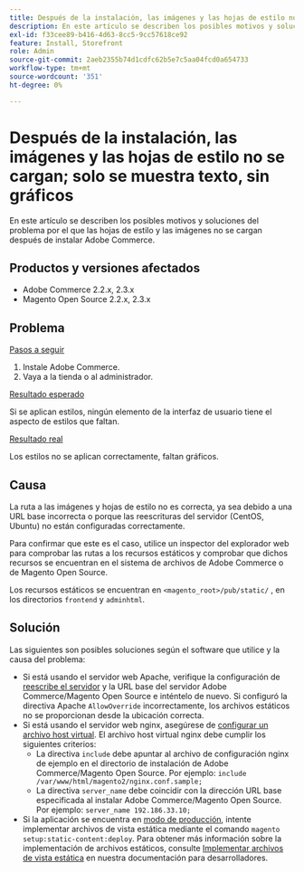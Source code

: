 ```yaml
---
title: Después de la instalación, las imágenes y las hojas de estilo no se cargan; solo se muestra texto, sin gráficos
description: En este artículo se describen los posibles motivos y soluciones del problema por el que las hojas de estilo y las imágenes no se cargan después de instalar Adobe Commerce.
exl-id: f33cee89-b416-4d63-8cc5-9cc57618ce92
feature: Install, Storefront
role: Admin
source-git-commit: 2aeb2355b74d1cdfc62b5e7c5aa04fcd0a654733
workflow-type: tm+mt
source-wordcount: '351'
ht-degree: 0%

---
```


# Después de la instalación, las imágenes y las hojas de estilo no se cargan; solo se muestra texto, sin gráficos

En este artículo se describen los posibles motivos y soluciones del problema por el que las hojas de estilo y las imágenes no se cargan después de instalar Adobe Commerce.

## Productos y versiones afectados

* Adobe Commerce 2.2.x, 2.3.x
* Magento Open Source 2.2.x, 2.3.x

## Problema

<u>Pasos a seguir</u>

1. Instale Adobe Commerce.
1. Vaya a la tienda o al administrador.

<u>Resultado esperado</u>

Si se aplican estilos, ningún elemento de la interfaz de usuario tiene el aspecto de estilos que faltan.

<u>Resultado real</u>

Los estilos no se aplican correctamente, faltan gráficos.

## Causa

La ruta a las imágenes y hojas de estilo no es correcta, ya sea debido a una URL base incorrecta o porque las reescrituras del servidor (CentOS, Ubuntu) no están configuradas correctamente.

Para confirmar que este es el caso, utilice un inspector del explorador web para comprobar las rutas a los recursos estáticos y comprobar que dichos recursos se encuentran en el sistema de archivos de Adobe Commerce o de Magento Open Source.

Los recursos estáticos se encuentran en `<magento_root>/pub/static/` , en los directorios `frontend` y `adminhtml`.

## Solución

Las siguientes son posibles soluciones según el software que utilice y la causa del problema:

* Si está usando el servidor web Apache, verifique la configuración de [reescribe el servidor](https://experienceleague.adobe.com/en/docs/commerce-operations/installation-guide/prerequisites/web-server/apache#apache-rewrites-and-htaccess) y la URL base del servidor Adobe Commerce/Magento Open Source e inténtelo de nuevo. Si configuró la directiva Apache `AllowOverride` incorrectamente, los archivos estáticos no se proporcionan desde la ubicación correcta.
* Si está usando el servidor web nginx, asegúrese de [configurar un archivo host virtual](https://experienceleague.adobe.com/en/docs/commerce-operations/installation-guide/prerequisites/web-server/nginx). El archivo host virtual nginx debe cumplir los siguientes criterios:
   * La directiva `include` debe apuntar al archivo de configuración nginx de ejemplo en el directorio de instalación de Adobe Commerce/Magento Open Source. Por ejemplo:    `include /var/www/html/magento2/nginx.conf.sample;`
   * La directiva `server_name` debe coincidir con la dirección URL base especificada al instalar Adobe Commerce/Magento Open Source. Por ejemplo: `server_name 192.186.33.10;`
* Si la aplicación se encuentra en [modo de producción](https://experienceleague.adobe.com/en/docs/commerce-operations/configuration-guide/setup/application-modes#production-mode), intente implementar archivos de vista estática mediante el comando `magento setup:static-content:deploy`. Para obtener más información sobre la implementación de archivos estáticos, consulte [Implementar archivos de vista estática](https://experienceleague.adobe.com/en/docs/commerce-operations/installation-guide/tutorials/maintenance-mode) en nuestra documentación para desarrolladores.
